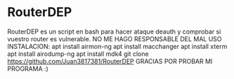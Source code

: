# RouterDEP
RouterDEP es un script en bash para hacer ataque deauth y comprobar si vuestro router es vulnerable. NO ME HAGO RESPONSABLE DEL MAL USO
INSTALACION:
apt install airmon-ng
apt install macchanger
apt install xterm
apt install airodump-ng
apt install mdk4
git clone https://github.com/Juan3817381/RouterDEP
GRACIAS POR PROBAR MI PROGRAMA :)
